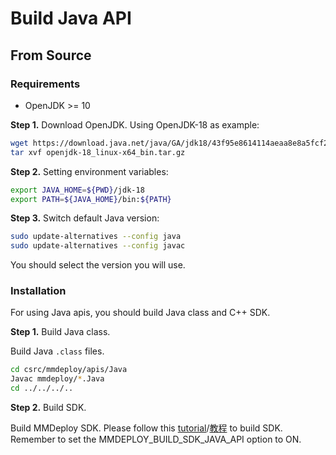 # Build Java API

## From Source

### Requirements

- OpenJDK >= 10

**Step 1.** Download OpenJDK. Using OpenJDK-18 as example:

```bash
wget https://download.java.net/java/GA/jdk18/43f95e8614114aeaa8e8a5fcf20a682d/36/GPL/openjdk-18_linux-x64_bin.tar.gz
tar xvf openjdk-18_linux-x64_bin.tar.gz
```

**Step 2.** Setting environment variables:

```bash
export JAVA_HOME=${PWD}/jdk-18
export PATH=${JAVA_HOME}/bin:${PATH}
```

**Step 3.** Switch default Java version:

```bash
sudo update-alternatives --config java
sudo update-alternatives --config javac
```

You should select the version you will use.

### Installation

For using Java apis, you should build Java class and C++ SDK.

**Step 1.** Build Java class.

Build Java `.class` files.

```bash
cd csrc/mmdeploy/apis/Java
Javac mmdeploy/*.Java
cd ../../../..
```

**Step 2.** Build SDK.

Build MMDeploy SDK. Please follow this [tutorial](../../../../docs/en/01-how-to-build/linux-x86_64.md)/[教程](../../../../docs/zh_cn/01-how-to-build/linux-x86_64.md) to build SDK. Remember to set the MMDEPLOY_BUILD_SDK_JAVA_API option to ON.
